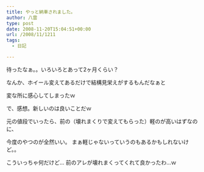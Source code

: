 ```yaml
---
title: やっと納車されました。
author: 八雲
type: post
date: 2008-11-20T15:04:51+00:00
url: /2008/11/1211
tags:
  - 日記

---
```

待ったなぁ。。いろいろとあって2ヶ月くらい？

なんか、ホイール変えてあるだけで結構見栄えがするもんだなぁと
  
変な所に感心してしまったｗ

で、感想。新しいのは良いことだｗ
  
元の値段でいったら、前の（壊れまくりで変えてもらった）軽のが高いはずなのに、
  
今度のやつのが全然いい。 まぁ軽じゃないっていうのもあるかもしれないけど。。

こういっちゃ何だけど… 前のアレが壊れまくってくれて良かったわ…ｗ
